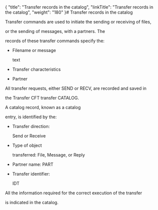 {
    "title": "Transfer records in the catalog",
    "linkTitle": "Transfer records in the catalog",
    "weight": "180"
}# <span id="Transfer_records_in_the_catalog"></span>Transfer records in the catalog

Transfer commands are used to initiate the sending or receiving of files,
or the sending of messages, with a partners. The
records of these transfer commands specify the:

-   Filename or message
    text
-   Transfer characteristics
-   Partner

All transfer requests, either SEND or RECV, are recorded and saved in
the Transfer CFT transfer CATALOG.

A catalog record, known as a catalog
entry, is identified by the:

-   Transfer direction:
    Send or Receive
-   Type of object
    transferred: File, Message, or Reply
-   Partner name: PART
-   Transfer identifier:
    IDT

All the information required for the correct execution of the transfer
is indicated in the catalog.
